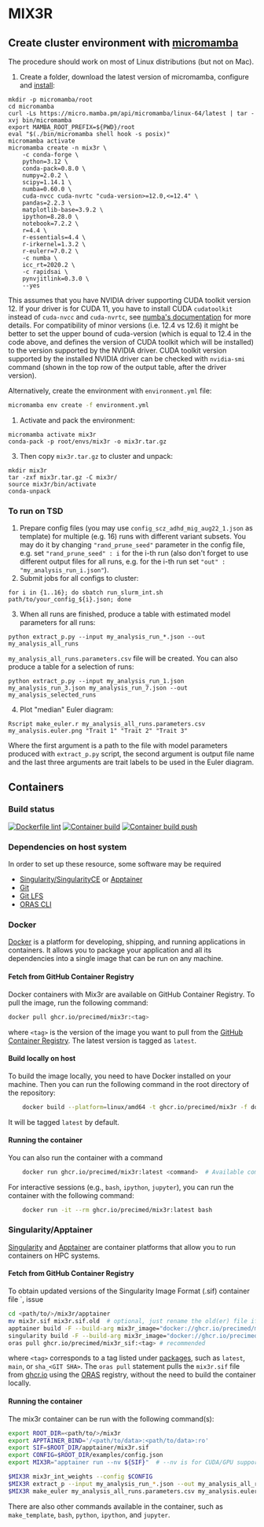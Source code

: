 # MIX3R

## Create cluster environment with [micromamba](https://mamba.readthedocs.io/en/latest/user_guide/micromamba.html)

The procedure should work on most of Linux distributions (but not on Mac).

1. Create a folder, download the latest version of micromamba, configure and [install](https://mamba.readthedocs.io/en/latest/installation.html):

```
mkdir -p micromamba/root
cd micromamba
curl -Ls https://micro.mamba.pm/api/micromamba/linux-64/latest | tar -xvj bin/micromamba
export MAMBA_ROOT_PREFIX=${PWD}/root
eval "$(./bin/micromamba shell hook -s posix)"
micromamba activate
micromamba create -n mix3r \
    -c conda-forge \
    python=3.12 \
    conda-pack=0.8.0 \
    numpy=2.0.2 \
    scipy=1.14.1 \
    numba=0.60.0 \
    cuda-nvcc cuda-nvrtc "cuda-version>=12.0,<=12.4" \
    pandas=2.2.3 \
    matplotlib-base=3.9.2 \
    ipython=8.28.0 \
    notebook=7.2.2 \
    r=4.4 \
    r-essentials=4.4 \
    r-irkernel=1.3.2 \
    r-eulerr=7.0.2 \
    -c numba \
    icc_rt=2020.2 \
    -c rapidsai \
    pynvjitlink=0.3.0 \
    --yes
```
This assumes that you have NVIDIA driver supporting CUDA toolkit version 12. If your driver is for CUDA 11, you have to install CUDA `cudatoolkit` instead of `cuda-nvcc` and `cuda-nvrtc`, see [numba's documentation](https://numba.readthedocs.io/en/stable/cuda/overview.html#software) for more details. For compatibility of minor versions (i.e. 12.4 vs 12.6) it might be better to set the upper bound of cuda-version (which is equal to 12.4 in the code above, and defines the version of CUDA toolkit which will be installed) to the version supported by the NVIDIA driver. CUDA toolkit version supported by the installed NVIDIA driver can be checked with `nvidia-smi` command (shown in the top row of the output table, after the driver version).

Alternatively, create the environment with `environment.yml` file:

```bash
micromamba env create -f environment.yml
```

1. Activate and pack the environment:

```
micromamba activate mix3r
conda-pack -p root/envs/mix3r -o mix3r.tar.gz
```

3. Then copy `mix3r.tar.gz` to cluster and unpack:

```
mkdir mix3r
tar -zxf mix3r.tar.gz -C mix3r/
source mix3r/bin/activate
conda-unpack
```

### To run on TSD

1. Prepare config files (you may use `config_scz_adhd_mig_aug22_1.json` as template) for multiple (e.g. 16) runs with different variant subsets. You may do it by changing `"rand_prune_seed"` parameter in the config file, e.g. set `"rand_prune_seed" : i` for the i-th run (also don't forget to use different output files for all runs, e.g. for the i-th run set `"out" : "my_analysis_run_i.json"`).
2. Submit jobs for all configs to cluster:

```
for i in {1..16}; do sbatch run_slurm_int.sh path/to/your_config_${i}.json; done
```

3. When all runs are finished, produce a table with estimated model parameters for all runs:

```
python extract_p.py --input my_analysis_run_*.json --out my_analysis_all_runs
```

`my_analysis_all_runs.parameters.csv` file will be created.
You can also produce a table for a selection of runs:

```
python extract_p.py --input my_analysis_run_1.json my_analysis_run_3.json my_analysis_run_7.json --out my_analysis_selected_runs
```

4. Plot "median" Euler diagram:

```
Rscript make_euler.r my_analysis_all_runs.parameters.csv my_analysis.euler.png "Trait 1" "Trait 2" "Trait 3"  
```

Where the first argument is a path to the file with model parameters produced with `extract_p.py` script, the second argument is output file name and the last three arguments are trait labels to be used in the Euler diagram.

## Containers

### Build status

[![Dockerfile lint](https://github.com/precimed/mix3r/actions/workflows/docker.yml/badge.svg)](https://github.com/precimed/mix3r/actions/workflows/docker.yml)
[![Container build](https://github.com/precimed/mix3r/actions/workflows/container_build.yml/badge.svg)](https://github.com/precimed/mix3r/actions/workflows/container_build.yml)
[![Container build push](https://github.com/precimed/mix3r/actions/workflows/container_build_push.yml/badge.svg)](https://github.com/precimed/mix3r/actions/workflows/container_build_push.yml)

### Dependencies on host system

In order to set up these resource, some software may be required

- [Singularity/SingularityCE](https://sylabs.io/singularity/) or [Apptainer](https://apptainer.org)
- [Git](https://git-scm.com/)
- [Git LFS](https://git-lfs.com)
- [ORAS CLI](https://oras.land)

### Docker

[Docker](https://www.docker.com/) is a platform for developing, shipping, and running applications in containers.
It allows you to package your application and all its dependencies into a single image that can be run on any machine.

#### Fetch from GitHub Container Registry

Docker containers with Mix3r are available on GitHub Container Registry. To pull the image, run the following command:

```bash
docker pull ghcr.io/precimed/mix3r:<tag>
```

where `<tag>` is the version of the image you want to pull from the [GitHub Container Registry](https://github.com/precimed/mix3r/pkgs/container/mix3r). The latest version is tagged as `latest`.

#### Build locally on host

To build the image locally, you need to have Docker installed on your machine. Then you can run the following command in the root directory of the repository:

```bash
    docker build --platform=linux/amd64 -t ghcr.io/precimed/mix3r -f docker/Dockerfile .
```

It will be tagged `latest` by default.

#### Running the container

You can also run the container with a command

```bash
    docker run ghcr.io/precimed/mix3r:latest <command>  # Available commands are: mix3r_int_weights, extract_p, make_template, make_euler, bash, python, ipython, jupyter
```

For interactive sessions (e.g., `bash`, `ipython`, `jupyter`), you can run the container with the following command:

```bash
    docker run -it --rm ghcr.io/precimed/mix3r:latest bash
```

### Singularity/Apptainer

[Singularity](https://sylabs.io/singularity/) and [Apptainer](https://apptainer.org) are container platforms that allow you to run containers on HPC systems.

#### Fetch from GitHub Container Registry

To obtain updated versions of the Singularity Image Format (.sif) container file `, issue

```bash
cd <path/to/>/mix3r/apptainer
mv mix3r.sif mix3r.sif.old  # optional, just rename the old(er) file if present
apptainer build -F --build-arg mix3r_image="docker://ghcr.io/precimed/mix3r:<tag>" mix3r.sif mix3r.def  # or
singularity build -F --build-arg mix3r_image="docker://ghcr.io/precimed/mix3r:<tag>" mix3r.sif mix3r.def # or 
oras pull ghcr.io/precimed/mix3r_sif:<tag> # recommended
```

where `<tag>` corresponds to a tag listed under [packages](https://github.com/precimed/mix3r/pkgs/container/mix3r_sif),
such as `latest`, `main`, or `sha_<GIT SHA>`. 
The `oras pull` statement pulls the `mix3r.sif` file from [ghcr.io](https://github.com/precimed/mix3r/pkgs/container/mix3r_sif) using the [ORAS](https://oras.land) registry, without the need to build the container locally.

#### Running the container

The mix3r container can be run with the following command(s):

```bash
export ROOT_DIR=<path/to/>/mix3r
export APPTAINER_BIND='/<path/to/data>:<path/to/data>:ro'
export SIF=$ROOT_DIR/apptainer/mix3r.sif
export CONFIG=$ROOT_DIR/examples/config.json
export MIX3R="apptainer run --nv ${SIF}"  # --nv is for CUDA/GPU support

$MIX3R mix3r_int_weights --config $CONFIG
$MIX3R extract_p --input my_analysis_run_*.json --out my_analysis_all_runs
$MIX3R make_euler my_analysis_all_runs.parameters.csv my_analysis.euler.png "Trait 1" "Trait 2" "Trait 3"
```

There are also other commands available in the container, such as `make_template`, `bash`, `python`, `ipython`, and `jupyter`.
